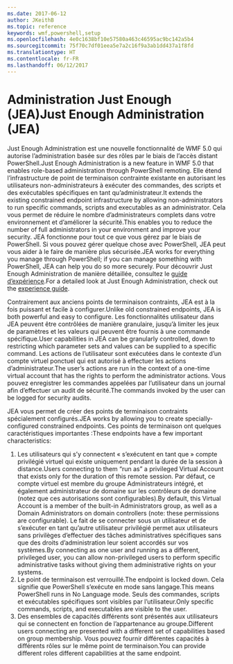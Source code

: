 ```yaml
---
ms.date: 2017-06-12
author: JKeithB
ms.topic: reference
keywords: wmf,powershell,setup
ms.openlocfilehash: 4e0c1638bf10e57580a463c46595ac9bc142a5b4
ms.sourcegitcommit: 75f70c7df01eea5e7a2c16f9a3ab1dd437a1f8fd
ms.translationtype: HT
ms.contentlocale: fr-FR
ms.lasthandoff: 06/12/2017
---
```

# <a name="just-enough-administration-jea"></a><span data-ttu-id="4815a-102">Administration Just Enough (JEA)</span><span class="sxs-lookup"><span data-stu-id="4815a-102">Just Enough Administration (JEA)</span></span>
<span data-ttu-id="4815a-103">Just Enough Administration est une nouvelle fonctionnalité de WMF 5.0 qui autorise l’administration basée sur des rôles par le biais de l’accès distant PowerShell.</span><span class="sxs-lookup"><span data-stu-id="4815a-103">Just Enough Administration is a new feature in WMF 5.0 that enables role-based administration through PowerShell remoting.</span></span>  <span data-ttu-id="4815a-104">Elle étend l’infrastructure de point de terminaison contrainte existante en autorisant les utilisateurs non-administrateurs à exécuter des commandes, des scripts et des exécutables spécifiques en tant qu’administrateur.</span><span class="sxs-lookup"><span data-stu-id="4815a-104">It extends the existing constrained endpoint infrastructure by allowing non-administrators to run specific commands, scripts and executables as an administrator.</span></span>  <span data-ttu-id="4815a-105">Cela vous permet de réduire le nombre d’administrateurs complets dans votre environnement et d’améliorer la sécurité.</span><span class="sxs-lookup"><span data-stu-id="4815a-105">This enables you to reduce the number of full administrators in your environment and improve your security.</span></span>  <span data-ttu-id="4815a-106">JEA fonctionne pour tout ce que vous gérez par le biais de PowerShell. Si vous pouvez gérer quelque chose avec PowerShell, JEA peut vous aider à le faire de manière plus sécurisée.</span><span class="sxs-lookup"><span data-stu-id="4815a-106">JEA works for everything you manage through PowerShell; if you can manage something with PowerShell, JEA can help you do so more securely.</span></span>  <span data-ttu-id="4815a-107">Pour découvrir Just Enough Administration de manière détaillée, consultez le [guide d’expérience](http://aka.ms/JEA).</span><span class="sxs-lookup"><span data-stu-id="4815a-107">For a detailed look at Just Enough Administration, check out the [experience guide](http://aka.ms/JEA).</span></span>

<span data-ttu-id="4815a-108">Contrairement aux anciens points de terminaison contraints, JEA est à la fois puissant et facile à configurer.</span><span class="sxs-lookup"><span data-stu-id="4815a-108">Unlike old constrained endpoints, JEA is both powerful and easy to configure.</span></span>  <span data-ttu-id="4815a-109">Les fonctionnalités utilisateur dans JEA peuvent être contrôlées de manière granulaire, jusqu’à limiter les jeux de paramètres et les valeurs qui peuvent être fournis à une commande spécifique.</span><span class="sxs-lookup"><span data-stu-id="4815a-109">User capabilities in JEA can be granularly controlled, down to restricting which parameter sets and values can be supplied to a specific command.</span></span> <span data-ttu-id="4815a-110">Les actions de l’utilisateur sont exécutées dans le contexte d’un compte virtuel ponctuel qui est autorisé à effectuer les actions d’administrateur.</span><span class="sxs-lookup"><span data-stu-id="4815a-110">The user’s actions are run in the context of a one-time virtual account that has the rights to perform the administrator actions.</span></span>  <span data-ttu-id="4815a-111">Vous pouvez enregistrer les commandes appelées par l’utilisateur dans un journal afin d’effectuer un audit de sécurité.</span><span class="sxs-lookup"><span data-stu-id="4815a-111">The commands invoked by the user can be logged for security audits.</span></span>

<span data-ttu-id="4815a-112">JEA vous permet de créer des points de terminaison contraints spécialement configurés.</span><span class="sxs-lookup"><span data-stu-id="4815a-112">JEA works by allowing you to create specially-configured constrained endpoints.</span></span>  <span data-ttu-id="4815a-113">Ces points de terminaison ont quelques caractéristiques importantes :</span><span class="sxs-lookup"><span data-stu-id="4815a-113">These endpoints have a few important characteristics:</span></span>

1. <span data-ttu-id="4815a-114">Les utilisateurs qui s’y connectent « s’exécutent en tant que » compte privilégié virtuel qui existe uniquement pendant la durée de la session à distance.</span><span class="sxs-lookup"><span data-stu-id="4815a-114">Users connecting to them “run as” a privileged Virtual Account that exists only for the duration of this remote session.</span></span>  <span data-ttu-id="4815a-115">Par défaut, ce compte virtuel est membre du groupe Administrateurs intégré, et également administrateur de domaine sur les contrôleurs de domaine (notez que ces autorisations sont configurables).</span><span class="sxs-lookup"><span data-stu-id="4815a-115">By default, this Virtual Account is a member of the built-in Administrators group, as well as a Domain Administrators on domain controllers (note: these permissions are configurable).</span></span> <span data-ttu-id="4815a-116">Le fait de se connecter sous un utilisateur et de s’exécuter en tant qu’autre utilisateur privilégié permet aux utilisateurs sans privilèges d’effectuer des tâches administratives spécifiques sans que des droits d’administration leur soient accordés sur vos systèmes.</span><span class="sxs-lookup"><span data-stu-id="4815a-116">By connecting as one user and running as a different, privileged user, you can allow non-privileged users to perform specific administrative tasks without giving them administrative rights on your systems.</span></span>
2. <span data-ttu-id="4815a-117">Le point de terminaison est verrouillé.</span><span class="sxs-lookup"><span data-stu-id="4815a-117">The endpoint is locked down.</span></span>  <span data-ttu-id="4815a-118">Cela signifie que PowerShell s’exécute en mode sans langage.</span><span class="sxs-lookup"><span data-stu-id="4815a-118">This means PowerShell runs in No Language mode.</span></span>  <span data-ttu-id="4815a-119">Seuls des commandes, scripts et exécutables spécifiques sont visibles par l’utilisateur.</span><span class="sxs-lookup"><span data-stu-id="4815a-119">Only specific commands, scripts, and executables are visible to the user.</span></span>
3. <span data-ttu-id="4815a-120">Des ensembles de capacités différents sont présentés aux utilisateurs qui se connectent en fonction de l’appartenance au groupe.</span><span class="sxs-lookup"><span data-stu-id="4815a-120">Different users connecting are presented with a different set of capabilities based on group membership.</span></span>  <span data-ttu-id="4815a-121">Vous pouvez fournir différentes capacités à différents rôles sur le même point de terminaison.</span><span class="sxs-lookup"><span data-stu-id="4815a-121">You can provide different roles different capabilities at the same endpoint.</span></span>

